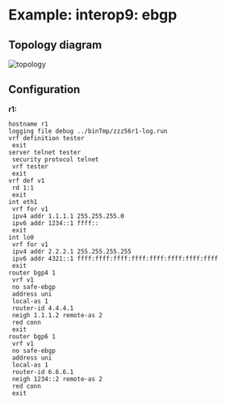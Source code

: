 # Example: interop9: ebgp

## **Topology diagram**

![topology](/img/intop9-bgp01.tst.png)

## **Configuration**

**r1:**
```
hostname r1
logging file debug ../binTmp/zzz56r1-log.run
vrf definition tester
 exit
server telnet tester
 security protocol telnet
 vrf tester
 exit
vrf def v1
 rd 1:1
 exit
int eth1
 vrf for v1
 ipv4 addr 1.1.1.1 255.255.255.0
 ipv6 addr 1234::1 ffff::
 exit
int lo0
 vrf for v1
 ipv4 addr 2.2.2.1 255.255.255.255
 ipv6 addr 4321::1 ffff:ffff:ffff:ffff:ffff:ffff:ffff:ffff
 exit
router bgp4 1
 vrf v1
 no safe-ebgp
 address uni
 local-as 1
 router-id 4.4.4.1
 neigh 1.1.1.2 remote-as 2
 red conn
 exit
router bgp6 1
 vrf v1
 no safe-ebgp
 address uni
 local-as 1
 router-id 6.6.6.1
 neigh 1234::2 remote-as 2
 red conn
 exit
```
